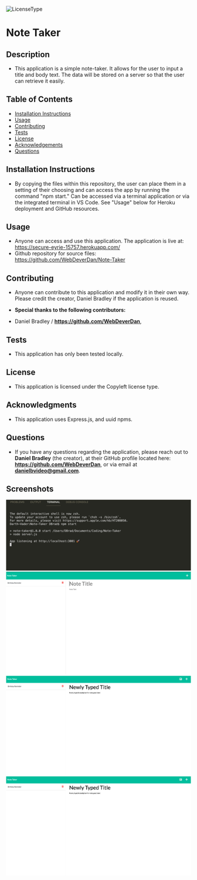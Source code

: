 

  ![LicenseType](https://img.shields.io/badge/License%3A%20-Copyleft-green)
  # Note Taker
  
  ## Description
  
  * This application is a simple note-taker. It allows for the user to input a title and body text. The data will be stored on a server so that the user can retrieve it easily.
  
  ## Table of Contents
  
  * [Installation Instructions](#Installation-Instructions)
  * [Usage](#Usage)
  * [Contributing](#Contributing)
  * [Tests](#Tests)
  * [License](#License)
  * [Acknowledgements](#Acknowledgements)
  * [Questions](#Questions)
  
  ## Installation Instructions
  
  * By copying the files within this repository, the user can place them in a setting of their choosing and can access the app by running the command "npm start." Can be accessed via a terminal application or via the integrated terminal in VS Code. See "Usage" below for Heroku deployment and GitHub resources. 
  
  ## Usage
  
  * Anyone can access and use this application. The application is live at: https://secure-eyrie-15757.herokuapp.com/ 
  * Github repository for source files: https://github.com/WebDeverDan/Note-Taker
  
  ## Contributing
  
  * Anyone can contribute to this application and modify it in their own way. Please credit the creator, Daniel Bradley if the application is reused.
  
  * **Special thanks to the following contributors:** 
  * Daniel Bradley / **https://github.com/WebDeverDan**,
  
  ## Tests
  
  * This application has only been tested locally.
  
  ## License
  
  * This application is licensed under the Copyleft license type.
  
  ## Acknowledgments
  
  * This application uses Express.js, and uuid npms. 
  
  ## Questions
  * If you have any questions regarding the application, please reach out to **Daniel Bradley** (the creator), at their GitHub profile located here: **https://github.com/WebDeverDan**, or via email at **danielbvideo@gmail.com**.

  ## Screenshots
  ![Image 1 of application:](https://github.com/WebDeverDan/Note-Taker/blob/eb60917feacfcb104316a6340cb09d91c9d5ab22/Screenshots/npm%20start.png)
  ![Image 2 of application:](https://github.com/WebDeverDan/Note-Taker/blob/eb60917feacfcb104316a6340cb09d91c9d5ab22/Screenshots/Persisting%20Data%20and%20No%20Typed%20Information.png)
  ![Image 3 of application:](https://github.com/WebDeverDan/Note-Taker/blob/eb60917feacfcb104316a6340cb09d91c9d5ab22/Screenshots/Persisting%20Data%20and%20Newly%20Typed%20Info.png)
  ![Image 3 of application:](https://github.com/WebDeverDan/Note-Taker/blob/eb60917feacfcb104316a6340cb09d91c9d5ab22/Screenshots/Persisting%20Data%20and%20Newly%20Typed%20Info.png)




